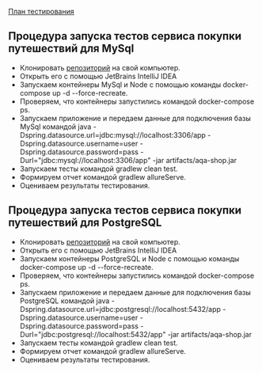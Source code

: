 [План тестирования](https://github.com/BelyakovArkadiy/Diplom-draft/blob/master/reports/Plan.md)

## Процедура запуска тестов сервиса покупки путешествий для MySql
* Клонировать [репозиторий](https://github.com/BelyakovArkadiy/Diplom-draft) на свой компьютер.
* Открыть его с помощью JetBrains IntelliJ IDEA 
* Запускаем контейнеры MySql и Node c помощью команды docker-compose up -d --force-recreate.
* Проверяем, что контейнеры запустились командой docker-compose ps.
* Запускаем приложение и передаем данные для подключения базы MySql командой java -Dspring.datasource.url=jdbc:mysql://localhost:3306/app -Dspring.datasource.username=user -Dspring.datasource.password=pass -Durl="jdbc:mysql://localhost:3306/app" -jar artifacts/aqa-shop.jar
* Запускаем тесты командой gradlew clean test.
* Формируем отчет командой gradlew allureServe.
* Оцениваем результаты тестирования.



## Процедура запуска тестов сервиса покупки путешествий для PostgreSQL
* Клонировать [репозиторий](https://github.com/BelyakovArkadiy/Diplom-draft) на свой компьютер.
* Открыть его с помощью JetBrains IntelliJ IDEA 
* Запускаем контейнеры PostgreSQL и Node c помощью команды docker-compose up -d --force-recreate.
* Проверяем, что контейнеры запустились командой docker-compose ps.
* Запускаем приложение и передаем данные для подключения базы PostgreSQL командой java -Dspring.datasource.url=jdbc:postgresql://localhost:5432/app -Dspring.datasource.username=user -Dspring.datasource.password=pass -Durl="jdbc:postgresql://localhost:5432/app" -jar artifacts/aqa-shop.jar
* Запускаем тесты командой gradlew clean test.
* Формируем отчет командой gradlew allureServe.
* Оцениваем результаты тестирования.
